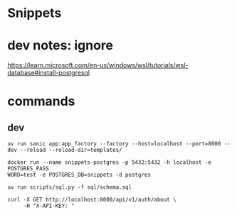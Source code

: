 # Snippets


# dev notes: ignore
https://learn.microsoft.com/en-us/windows/wsl/tutorials/wsl-database#install-postgresql


# commands
## dev
```fish
uv run sanic app:app_factory --factory --host=localhost --port=8000 --dev --reload --reload-dir=templates/
```

```fish
docker run --name snippets-postgres -p 5432:5432 -h localhost -e POSTGRES_PASS
WORD=test -e POSTGRES_DB=snippets -d postgres
```

```fish
uv run scripts/sql.py -f sql/schema.sql
```

```
curl -X GET http://localhost:8000/api/v1/auth/about \
     -H "X-API-KEY: "
```